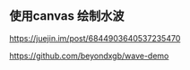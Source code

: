 ##  使用canvas 绘制水波
https://juejin.im/post/6844903640537235470

https://github.com/beyondxgb/wave-demo
